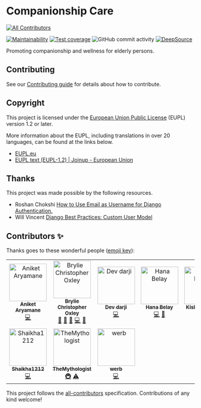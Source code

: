 # Companionship Care
<!-- ALL-CONTRIBUTORS-BADGE:START - Do not remove or modify this section -->
[![All Contributors](https://img.shields.io/badge/all_contributors-10-orange.svg?style=flat-square)](#contributors-)
<!-- ALL-CONTRIBUTORS-BADGE:END -->

[![Maintainability](https://api.codeclimate.com/v1/badges/bcb7e4c6f43b13ab8941/maintainability)](https://codeclimate.com/github/GeriLife/companionship-care/maintainability)
[![Test coverage](https://codecov.io/gh/CompanionshipCare/companionship-care/branch/main/graph/badge.svg?token=S0HBQTUDMN)](https://codecov.io/gh/CompanionshipCare/companionship-care)
![GitHub commit activity](https://img.shields.io/github/commit-activity/m/CompanionshipCare/companionship-care)
[![DeepSource](https://deepsource.io/gh/CompanionshipCare/companionship-care.svg/?label=active+issues&show_trend=true&token=IeTnGHYCMRLdUsIKC5NrgDTs)](https://deepsource.io/gh/CompanionshipCare/companionship-care/)

Promoting companionship and wellness for elderly persons.

## Contributing

See our [Contributing guide](CONTRIBUTING.md) for details about how to contribute.

## Copyright

This project is licensed under the [European Union Public License](LICENSE) (EUPL) version 1.2 or later.

More information about the EUPL, including translations in over 20 languages, can be found at the links below.

- [EUPL.eu](https://www.eupl.eu/)
- [EUPL text (EUPL-1.2) | Joinup - European Union](https://joinup.ec.europa.eu/collection/eupl/eupl-text-eupl-12)

## Thanks

This project was made possible by the following resources.

- Roshan Chokshi [How to Use Email as Username for Django Authentication.](https://dev.to/chokshiroshan/how-to-use-email-as-username-for-django-authentication-8if)
- Will Vincent [Django Best Practices: Custom User Model](https://learndjango.com/tutorials/django-custom-user-model)

## Contributors ✨

Thanks goes to these wonderful people ([emoji key](https://allcontributors.org/docs/en/emoji-key)):

<!-- ALL-CONTRIBUTORS-LIST:START - Do not remove or modify this section -->
<!-- prettier-ignore-start -->
<!-- markdownlint-disable -->
<table>
  <tbody>
    <tr>
      <td align="center"><a href="https://www.linkedin.com/in/anykate/"><img src="https://avatars.githubusercontent.com/u/1500690?v=4?s=100" width="100px;" alt="Aniket Aryamane"/><br /><sub><b>Aniket Aryamane</b></sub></a><br /><a href="https://github.com/CompanionshipCare/companionship-care/commits?author=anykate" title="Code">💻</a></td>
      <td align="center"><a href="http://linkedin.com/in/brylie-christopher-oxley/"><img src="https://avatars.githubusercontent.com/u/17307?v=4?s=100" width="100px;" alt="Brylie Christopher Oxley"/><br /><sub><b>Brylie Christopher Oxley</b></sub></a><br /><a href="#design-brylie" title="Design">🎨</a> <a href="https://github.com/CompanionshipCare/companionship-care/commits?author=brylie" title="Documentation">📖</a> <a href="#ideas-brylie" title="Ideas, Planning, & Feedback">🤔</a> <a href="https://github.com/CompanionshipCare/companionship-care/commits?author=brylie" title="Code">💻</a> <a href="#projectManagement-brylie" title="Project Management">📆</a></td>
      <td align="center"><a href="https://github.com/Devdarji"><img src="https://avatars.githubusercontent.com/u/54537016?v=4?s=100" width="100px;" alt="Dev darji"/><br /><sub><b>Dev darji</b></sub></a><br /><a href="https://github.com/CompanionshipCare/companionship-care/commits?author=Devdarji" title="Code">💻</a></td>
      <td align="center"><a href="https://hanabelay.netlify.app/"><img src="https://avatars.githubusercontent.com/u/66206865?v=4?s=100" width="100px;" alt="Hana Belay"/><br /><sub><b>Hana Belay</b></sub></a><br /><a href="https://github.com/CompanionshipCare/companionship-care/commits?author=earthcomfy" title="Code">💻</a> <a href="https://github.com/CompanionshipCare/companionship-care/commits?author=earthcomfy" title="Documentation">📖</a></td>
      <td align="center"><a href="https://github.com/kishan3"><img src="https://avatars.githubusercontent.com/u/4090947?v=4?s=100" width="100px;" alt="Kishan Mehta"/><br /><sub><b>Kishan Mehta</b></sub></a><br /><a href="https://github.com/CompanionshipCare/companionship-care/commits?author=kishan3" title="Code">💻</a></td>
      <td align="center"><a href="http://kelvinmunyao01@gmail.com"><img src="https://avatars.githubusercontent.com/u/95211922?v=4?s=100" width="100px;" alt="Munyao Kelvin"/><br /><sub><b>Munyao Kelvin</b></sub></a><br /><a href="https://github.com/CompanionshipCare/companionship-care/commits?author=Marsh-sudo" title="Code">💻</a></td>
      <td align="center"><a href="https://github.com/ritik33"><img src="https://avatars.githubusercontent.com/u/54118809?v=4?s=100" width="100px;" alt="Ritik Pandey"/><br /><sub><b>Ritik Pandey</b></sub></a><br /><a href="https://github.com/CompanionshipCare/companionship-care/commits?author=ritik33" title="Code">💻</a></td>
    </tr>
    <tr>
      <td align="center"><a href="https://github.com/Shaikha1212"><img src="https://avatars.githubusercontent.com/u/118076634?v=4?s=100" width="100px;" alt="Shaikha1212"/><br /><sub><b>Shaikha1212</b></sub></a><br /><a href="https://github.com/CompanionshipCare/companionship-care/commits?author=Shaikha1212" title="Code">💻</a></td>
      <td align="center"><a href="http://steamcommunity.com/id/lkx7_adhd"><img src="https://avatars.githubusercontent.com/u/29896527?v=4?s=100" width="100px;" alt="TheMythologist"/><br /><sub><b>TheMythologist</b></sub></a><br /><a href="#infra-TheMythologist" title="Infrastructure (Hosting, Build-Tools, etc)">🚇</a> <a href="https://github.com/CompanionshipCare/companionship-care/commits?author=TheMythologist" title="Tests">⚠️</a></td>
      <td align="center"><a href="https://github.com/werberger"><img src="https://avatars.githubusercontent.com/u/106753124?v=4?s=100" width="100px;" alt="werb"/><br /><sub><b>werb</b></sub></a><br /><a href="https://github.com/CompanionshipCare/companionship-care/commits?author=werberger" title="Code">💻</a></td>
    </tr>
  </tbody>
</table>

<!-- markdownlint-restore -->
<!-- prettier-ignore-end -->

<!-- ALL-CONTRIBUTORS-LIST:END -->

This project follows the [all-contributors](https://github.com/all-contributors/all-contributors) specification. Contributions of any kind welcome!
